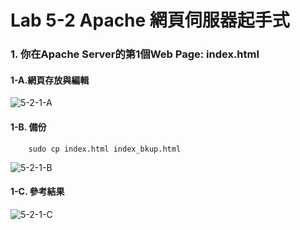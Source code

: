 # Lab 5-2 Apache 網頁伺服器起手式 
  ### 1. 你在Apache Server的第1個Web Page: index.html
   #### 1-A.網頁存放與編輯
   ![5-2-1-A](https://user-images.githubusercontent.com/89326999/175784897-1e7ef8e5-feac-4a0b-86b3-5fdfa5c05d6b.png) 
#### 1-B. 備份
        sudo cp index.html index_bkup.html
![5-2-1-B](https://user-images.githubusercontent.com/89326999/175784913-7bcba08b-57f2-40c3-a626-92f8405f3574.png)
#### 1-C. 參考結果
![5-2-1-C](https://user-images.githubusercontent.com/89326999/175784942-f86deabc-88e9-4bac-80e7-41862f96018f.png)
